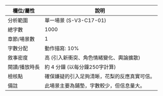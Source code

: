 | 欄位/屬性 | 說明 |
|---|---|
| 分析範圍 | 單一場景 (S-V3-C17-01) |
| 總字數 | 1000 |
| 章節/場景數 | 1 |
| 字數分配 | 動作描寫: 10% | 對話: 40% | 內心描寫: 50% |
| 敘事密度 | 高 (引入新衝突、角色情緒變化、輿論擴散) |
| 閱讀/播放時長 | 約 4 分鐘 (以每分鐘250字計算) |
| 檢核點 | 確保嫌疑的引入足夠清晰，花梨的反應真實可信。 |
| 備註 | 此場景主要為鋪墊，字數較少，但信息量大。
